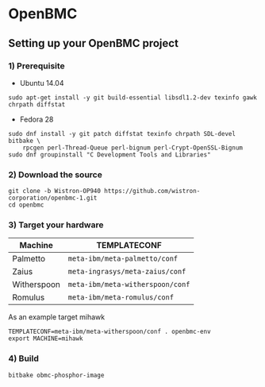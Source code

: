 # OpenBMC


## Setting up your OpenBMC project

### 1) Prerequisite
- Ubuntu 14.04

```
sudo apt-get install -y git build-essential libsdl1.2-dev texinfo gawk chrpath diffstat
```

- Fedora 28

```
sudo dnf install -y git patch diffstat texinfo chrpath SDL-devel bitbake \
    rpcgen perl-Thread-Queue perl-bignum perl-Crypt-OpenSSL-Bignum
sudo dnf groupinstall "C Development Tools and Libraries"
```
### 2) Download the source
```
git clone -b Wistron-OP940 https://github.com/wistron-corporation/openbmc-1.git
cd openbmc
```

### 3) Target your hardware

Machine | TEMPLATECONF
--------|---------
Palmetto | ```meta-ibm/meta-palmetto/conf```
Zaius| ```meta-ingrasys/meta-zaius/conf```
Witherspoon| ```meta-ibm/meta-witherspoon/conf```
Romulus| ```meta-ibm/meta-romulus/conf```


As an example target mihawk
```
TEMPLATECONF=meta-ibm/meta-witherspoon/conf . openbmc-env
export MACHINE=mihawk
```

### 4) Build

```
bitbake obmc-phosphor-image
```